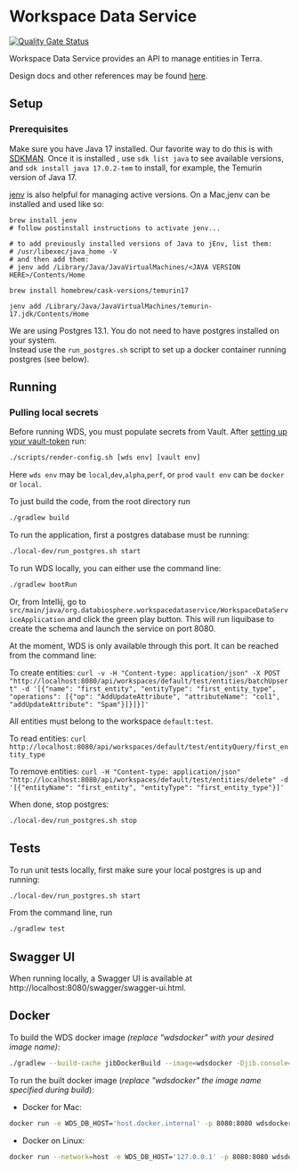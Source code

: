 # Workspace Data Service
[![Quality Gate Status](https://sonarcloud.io/api/project_badges/measure?project=DataBiosphere_workspace-data-service&metric=alert_status)](https://sonarcloud.io/summary/new_code?id=DataBiosphere_workspace-data-service)

Workspace Data Service provides an API to manage entities in Terra.

Design docs and other references may be found [here](https://broadworkbench.atlassian.net/wiki/spaces/AS/pages/2437742606/Workspace+Data+Service).

## Setup
### Prerequisites
Make sure you have Java 17 installed.  Our favorite way to do this is with [SDKMAN](https://sdkman.io/jdks).  Once it is installed , use `sdk list java` to see available versions, and `sdk install java 17.0.2-tem` to install, for example, the Temurin version of Java 17.

[jenv](https://www.jenv.be/) is also helpful for managing active versions.  On a Mac,jenv can be installed and used like so:
```
brew install jenv
# follow postinstall instructions to activate jenv...

# to add previously installed versions of Java to jEnv, list them:
# /usr/libexec/java_home -V
# and then add them:
# jenv add /Library/Java/JavaVirtualMachines/<JAVA VERSION HERE>/Contents/Home

brew install homebrew/cask-versions/temurin17

jenv add /Library/Java/JavaVirtualMachines/temurin-17.jdk/Contents/Home
```

We are using Postgres 13.1.  You do not need to have postgres installed on your system.  
Instead use the `run_postgres.sh` script to set up a docker container running postgres (see below).

## Running
### Pulling local secrets
Before running WDS, you must populate secrets from Vault. 
After [setting up your vault-token](https://docs.google.com/document/d/11pZE-GqeZFeSOG0UpGg_xyTDQpgBRfr0MLxpxvvQgEw) run:
```bash
./scripts/render-config.sh [wds env] [vault env]
```
Here `wds env` may be `local`,`dev`,`alpha`,`perf`, or `prod`
`vault env` can be `docker` or `local`.

To just build the code, from the root directory run
```bash
./gradlew build
```
To run the application, first a postgres database must be running:
```bash
./local-dev/run_postgres.sh start
```

To run WDS locally, you can either use the command line:
```bash
./gradlew bootRun
```
Or, from Intellij, go to `src/main/java/org.databiosphere.workspacedataservice/WorkspaceDataServiceApplication` and click the green play button.
This will run liquibase to create the schema and launch the service on port 8080.

At the moment, WDS is only available through this port.  It can be reached from the command line:

To create entities:
`curl -v -H "Content-type: application/json" -X POST "http://localhost:8080/api/workspaces/default/test/entities/batchUpsert" -d '[{"name": "first_entity", "entityType": "first_entity_type", "operations": [{"op": "AddUpdateAttribute", "attributeName": "col1", "addUpdateAttribute": "Spam"}]}]}]'`

All entities must belong to the workspace `default:test`.

To read entities: 
`curl http://localhost:8080/api/workspaces/default/test/entityQuery/first_entity_type`

To remove entities:
`curl -H "Content-type: application/json" "http://localhost:8080/api/workspaces/default/test/entities/delete" -d '[{"entityName": "first_entity", "entityType": "first_entity_type"}]'`

When done, stop postgres:
```bash
./local-dev/run_postgres.sh stop
```
## Tests
To run unit tests locally, first make sure your local postgres is up and running:
```bash
./local-dev/run_postgres.sh start
```
From the command line, run
```bash
./gradlew test
```

## Swagger UI
When running locally, a Swagger UI is available at http://localhost:8080/swagger/swagger-ui.html.

## Docker
To build the WDS docker image _(replace "wdsdocker" with your desired image name)_:
```bash
./gradlew --build-cache jibDockerBuild --image=wdsdocker -Djib.console=plain
```

To run the built docker image (_replace "wdsdocker" the image name specified during build_):
* Docker for Mac:
```bash
docker run -e WDS_DB_HOST='host.docker.internal' -p 8080:8080 wdsdocker
```
* Docker on Linux:
```bash
docker run --network=host -e WDS_DB_HOST='127.0.0.1' -p 8080:8080 wdsdocker
```
